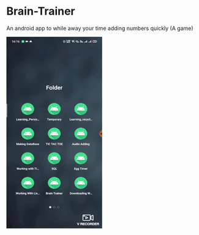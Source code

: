 # Brain-Trainer
An android app to while away your time adding numbers quickly (A game)

![Demo](https://github.com/Priyansh19077/Brain-Trainer/blob/master/demo/1.gif)

